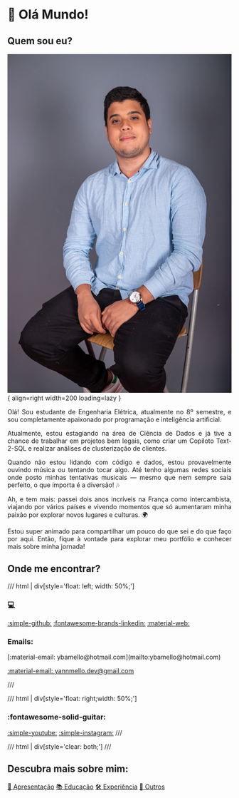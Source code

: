 # 👋 Olá Mundo!

## Quem sou eu?
![image](assets/cvphoto.jpg){  align=right width=200 loading=lazy }

<p align="justify">Olá! Sou estudante de Engenharia Elétrica, atualmente no 8º semestre, e sou completamente apaixonado por programação e inteligência artificial.</p>

<p align="justify"> Atualmente, estou estagiando na área de Ciência de Dados e já tive a chance de trabalhar em projetos bem legais, como criar um Copiloto Text-2-SQL e realizar análises de clusterização de clientes.</p>

<p align="justify">Quando não estou lidando com código e dados, estou provavelmente ouvindo música ou tentando tocar algo. Até tenho algumas redes sociais onde posto minhas tentativas musicais — mesmo que nem sempre saia perfeito, o que importa é a diversão! 🎶</p>

<p align="justify">Ah, e tem mais: passei dois anos incríveis na França como intercambista, viajando por vários países e vivendo momentos que só aumentaram minha paixão por explorar novos lugares e culturas. 🌍</p>

<p align="justify">Estou super animado para compartilhar um pouco do que sei e do que faço por aqui. Então, fique à vontade para explorar meu portfólio e conhecer mais sobre minha jornada! </p>

## Onde me encontrar?
/// html | div[style='float: left; width: 50%;']
### :computer: 
[:simple-github:](https://github.com/yanndrade) 
[:fontawesome-brands-linkedin:](https://www.linkedin.com/in/yanndrade/)
[:material-web:](https://yanndrade.github.io/cv/) 

<h3>Emails:</h3>
[:material-email: ybamello@hotmail.com](mailto:ybamello@hotmail.com)

[:material-email: yannmello.dev@gmail.com](mailto:yannmello.dev@gmail.com)

///

/// html | div[style='float: right;width: 50%;']
### :fontawesome-solid-guitar:
[:simple-youtube:](https://www.youtube.com/@ybmsc)
[:simple-instagram:](https://www.instagram.com/yb.msc/) 
///

/// html | div[style='clear: both;']
///

## Descubra mais sobre mim:

<div class="grid">
  <a href="#" class="md-button md-button--primary">👋 Apresentação</a>
  <a href="/cv/education" class="md-button md-button--primary">📚 Educação</a>
  <a href="/cv/professional" class="md-button md-button--primary">🛠️ Experiência</a>
  <a href="/cv/others" class="md-button md-button--primary">🌟 Outros</a>
</div>


